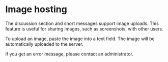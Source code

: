 # Image hosting

The discussion section and short messages support image uploads. This feature is useful for sharing images, such as screenshots, with other users.

To upload an image, paste the image into a text field. The image will be automatically uploaded to the server.

If you get an error message, please contact an administrator.